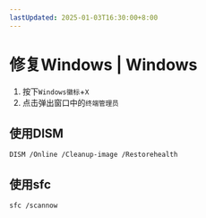 ```yaml
---
lastUpdated: 2025-01-03T16:30:00+8:00
---
```


# 修复Windows | Windows

1. 按下```Windows徽标```+```X```
2. 点击弹出窗口中的```终端管理员```

## 使用DISM

```DISM /Online /Cleanup-image /Restorehealth```

## 使用sfc

```sfc /scannow```